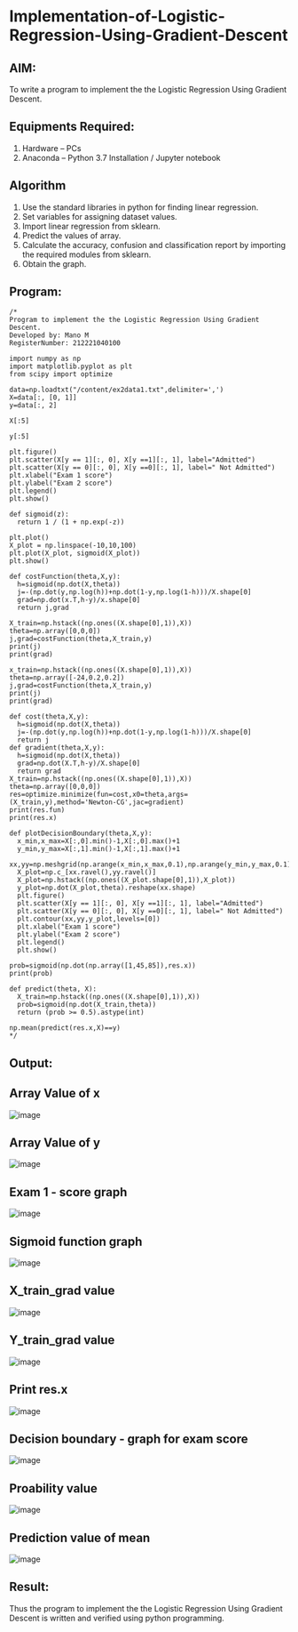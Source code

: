 # Implementation-of-Logistic-Regression-Using-Gradient-Descent

## AIM:
To write a program to implement the the Logistic Regression Using Gradient Descent.

## Equipments Required:
1. Hardware – PCs
2. Anaconda – Python 3.7 Installation / Jupyter notebook

## Algorithm
1. Use the standard libraries in python for finding linear regression.
2. Set variables for assigning dataset values.
3. Import linear regression from sklearn.
4. Predict the values of array.
5. Calculate the accuracy, confusion and classification report by importing the required modules from sklearn.
6. Obtain the graph.

## Program:
```
/*
Program to implement the the Logistic Regression Using Gradient Descent.
Developed by: Mano M
RegisterNumber: 212221040100

import numpy as np
import matplotlib.pyplot as plt
from scipy import optimize

data=np.loadtxt("/content/ex2data1.txt",delimiter=',')
X=data[:, [0, 1]]
y=data[:, 2]

X[:5]

y[:5]

plt.figure()
plt.scatter(X[y == 1][:, 0], X[y ==1][:, 1], label="Admitted")
plt.scatter(X[y == 0][:, 0], X[y ==0][:, 1], label=" Not Admitted")
plt.xlabel("Exam 1 score")
plt.ylabel("Exam 2 score")
plt.legend()
plt.show()

def sigmoid(z):
  return 1 / (1 + np.exp(-z))

plt.plot()
X_plot = np.linspace(-10,10,100)
plt.plot(X_plot, sigmoid(X_plot))
plt.show()

def costFunction(theta,X,y):
  h=sigmoid(np.dot(X,theta))
  j=-(np.dot(y,np.log(h))+np.dot(1-y,np.log(1-h)))/X.shape[0]
  grad=np.dot(x.T,h-y)/x.shape[0]
  return j,grad
  
X_train=np.hstack((np.ones((X.shape[0],1)),X))
theta=np.array([0,0,0])
j,grad=costFunction(theta,X_train,y)
print(j)
print(grad)

x_train=np.hstack((np.ones((X.shape[0],1)),X))
theta=np.array([-24,0.2,0.2])
j,grad=costFunction(theta,X_train,y)
print(j)
print(grad)

def cost(theta,X,y):
  h=sigmoid(np.dot(X,theta))
  j=-(np.dot(y,np.log(h))+np.dot(1-y,np.log(1-h)))/X.shape[0]
  return j
def gradient(theta,X,y):
  h=sigmoid(np.dot(X,theta))
  grad=np.dot(X.T,h-y)/X.shape[0]
  return grad
X_train=np.hstack((np.ones((X.shape[0],1)),X))
theta=np.array([0,0,0])
res=optimize.minimize(fun=cost,x0=theta,args=(X_train,y),method='Newton-CG',jac=gradient)
print(res.fun)
print(res.x)

def plotDecisionBoundary(theta,X,y):
  x_min,x_max=X[:,0].min()-1,X[:,0].max()+1
  y_min,y_max=X[:,1].min()-1,X[:,1].max()+1
  xx,yy=np.meshgrid(np.arange(x_min,x_max,0.1),np.arange(y_min,y_max,0.1))
  X_plot=np.c_[xx.ravel(),yy.ravel()]
  X_plot=np.hstack((np.ones((X_plot.shape[0],1)),X_plot))
  y_plot=np.dot(X_plot,theta).reshape(xx.shape)
  plt.figure()
  plt.scatter(X[y == 1][:, 0], X[y ==1][:, 1], label="Admitted")
  plt.scatter(X[y == 0][:, 0], X[y ==0][:, 1], label=" Not Admitted")
  plt.contour(xx,yy,y_plot,levels=[0])
  plt.xlabel("Exam 1 score")
  plt.ylabel("Exam 2 score")
  plt.legend()
  plt.show()
  
prob=sigmoid(np.dot(np.array([1,45,85]),res.x))
print(prob)

def predict(theta, X):
  X_train=np.hstack((np.ones((X.shape[0],1)),X))
  prob=sigmoid(np.dot(X_train,theta))
  return (prob >= 0.5).astype(int)

np.mean(predict(res.x,X)==y)
*/
```
## Output:

## Array Value of x
![image](https://user-images.githubusercontent.com/119389139/233685454-0adb4b94-f3fd-4e97-b8aa-6fcefb043d74.png)

## Array Value of y
![image](https://user-images.githubusercontent.com/119389139/233685521-644c69ed-e33f-4c87-9328-fc0bef73714c.png)

## Exam 1 - score graph
![image](https://user-images.githubusercontent.com/119389139/233688106-0246eac6-0a24-4b94-b162-1c08c4777107.png)

## Sigmoid function graph
![image](https://user-images.githubusercontent.com/119389139/233685832-e45b2e1b-aaf0-4828-bb22-eb845e32030b.png)

## X_train_grad value
![image](https://user-images.githubusercontent.com/119389139/233686027-0877fcff-43e1-458b-9c76-775fd2c09e98.png)

## Y_train_grad value
![image](https://user-images.githubusercontent.com/119389139/233686071-d4e01b9b-5bf1-4b47-b546-9f82e30c6213.png)

## Print res.x
![image](https://user-images.githubusercontent.com/119389139/233686143-e28eb2d2-b7b7-42ff-9ce9-6009bd8ebfc5.png)

## Decision boundary - graph for exam score
![image](https://user-images.githubusercontent.com/119389139/233686223-36c51815-9370-4076-885a-85c553eee393.png)

## Proability value 
![image](https://user-images.githubusercontent.com/119389139/233686314-7faa0663-8a83-49a7-9194-3941b2733b51.png)

## Prediction value of mean
![image](https://user-images.githubusercontent.com/119389139/233686372-15b81f06-74a3-4c98-b2c2-278b326ee179.png)


## Result:
Thus the program to implement the the Logistic Regression Using Gradient Descent is written and verified using python programming.
